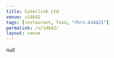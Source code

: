 ```yaml
---
title: Caterlink Ltd
venue: v14642
tags: [restaurant, food, "fhrs:414421"]
permalink: /v/14642/
layout: venue
---
```

null